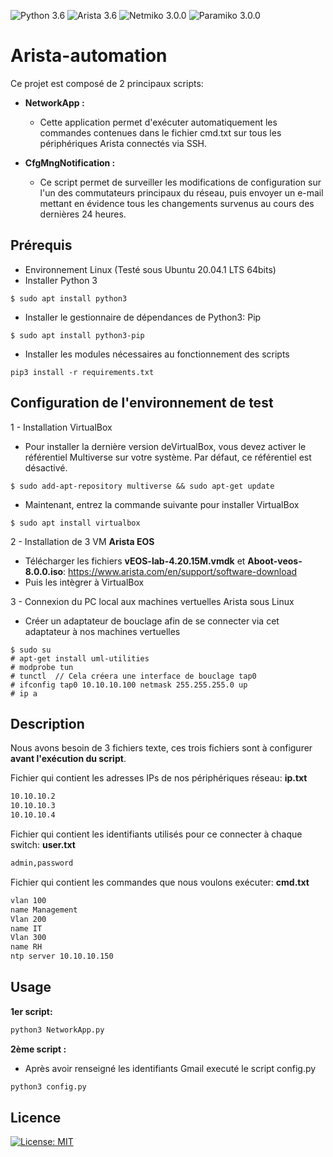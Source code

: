 ![Python 3.6](https://img.shields.io/badge/Python-3.8%2B-green)
![Arista 3.6](https://img.shields.io/badge/Arista-4.20%2B-orange)
![Netmiko 3.0.0](https://img.shields.io/badge/Netmiko-3.3.2-yellow)
![Paramiko 3.0.0](https://img.shields.io/badge/Paramiko-2.7.1-blue)


# Arista-automation

Ce projet est composé de 2 principaux scripts:

- **NetworkApp :**
  - Cette application permet d'exécuter automatiquement les commandes contenues dans le fichier cmd.txt sur tous les périphériques Arista connectés via SSH.
  
- **CfgMngNotification :**
    - Ce script permet de surveiller les modifications de configuration sur l'un des commutateurs principaux du réseau, puis envoyer un e-mail mettant en évidence tous les changements survenus au cours
des dernières 24 heures.

## Prérequis
- Environnement Linux (Testé sous Ubuntu 20.04.1 LTS 64bits)
- Installer Python 3
```
$ sudo apt install python3
```

- Installer le gestionnaire de dépendances de Python3: Pip
```
$ sudo apt install python3-pip
```
- Installer les modules nécessaires au fonctionnement des scripts
```
pip3 install -r requirements.txt
```

## Configuration de l'environnement de test

1 - Installation VirtualBox
- Pour installer la dernière version deVirtualBox, vous devez activer le référentiel 
Multiverse sur votre système. Par défaut, ce référentiel est désactivé.
```
$ sudo add-apt-repository multiverse && sudo apt-get update
```
- Maintenant, entrez la commande suivante pour installer VirtualBox
```
$ sudo apt install virtualbox
```
2 - Installation de 3 VM **Arista EOS** 
- Télécharger les fichiers **vEOS-lab-4.20.15M.vmdk** et **Aboot-veos-8.0.0.iso**:
  https://www.arista.com/en/support/software-download
- Puis les intègrer à VirtualBox

3 - Connexion du PC local aux machines vertuelles Arista sous Linux
- Créer un adaptateur de bouclage afin de se connecter via cet adaptateur à nos machines vertuelles
```
$ sudo su
# apt-get install uml-utilities
# modprobe tun
# tunctl  // Cela créera une interface de bouclage tap0
# ifconfig tap0 10.10.10.100 netmask 255.255.255.0 up
# ip a
```

## Description

Nous avons besoin de 3 fichiers texte, ces trois fichiers sont à configurer **avant l'exécution du script**.

Fichier qui contient les adresses IPs de nos périphériques réseau: **ip.txt**
```bash
10.10.10.2
10.10.10.3
10.10.10.4
```
Fichier qui contient les identifiants utilisés pour ce connecter à chaque switch: **user.txt**
```bash
admin,password
```

Fichier qui contient les commandes que nous voulons exécuter: **cmd.txt** 
```bash
vlan 100
name Management
Vlan 200
name IT
Vlan 300
name RH
ntp server 10.10.10.150
```

## Usage
**1er script:**
```bash
python3 NetworkApp.py
```

**2ème script :**
- Après avoir renseigné les identifiants Gmail executé le script config.py
```bash
python3 config.py
```
## Licence
[![License: MIT](https://img.shields.io/badge/License-MIT-green.svg)](https://opensource.org/licenses/MIT)


